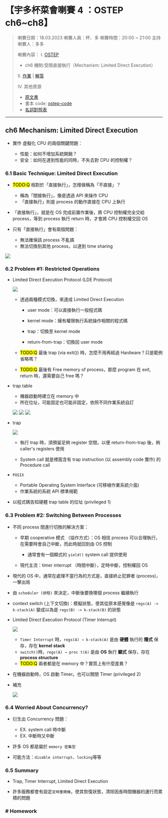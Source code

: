 # 【宇多杯菜會喇賽 4 ：OSTEP ch6~ch8】

> 喇賽日期：18.03.2023
> 喇賽人員：杯、多
> 喇賽時間：20:00 ~ 21:00
> 主持喇賽人：多多
>
> 喇賽內容：
> I. [OSTEP](https://github.com/remzi-arpacidusseau/ostep-translations/tree/master/chinese)
>
> - ch6 機制:受限直接執行（Mechanism: Limited Direct Execution）
>
> II. [作業](https://github.com/remzi-arpacidusseau/ostep-homework/) | [解答](https://github.com/jzplp/OSTEP-Answers)
>
> IV. 其他資源
>
> - [原文書](https://pages.cs.wisc.edu/~remzi/OSTEP/)
> - 書本 code: [ostep-code](https://github.com/remzi-arpacidusseau/ostep-code)
> - [名詞對照表](https://hackmd.io/@e_Me9JgsS1y8VahM1nF7wg/Skk8y3u8j)

---

## ch6 Mechanism: Limited Direct Execution

- 實作 虛擬化 CPU 的兩個關鍵問題：

  - 性能：如何不增加系統開銷？
  - 安全：如何在達到性能的同時，不失去對 CPU 的控制權？

### 6.1 Basic Technique: Limited Direct Execution

- <mark>TODO:Q</mark> 相對於「直接執行」，怎樣做稱為「不直接」？

  - 稱為「間接執行」，像是透過 API 來操作 CPU
  - 「直接執行」則是 process 的動作直接在 CPU 上執行

- 「直接執行」，就是在 OS 完成前置作業後，將 CPU 控制權完全交給 process，等到 process 執行 return 時，才會將 CPU 控制權交回 OS

- 只有「直接執行」會有兩個問題：
  - 無法確保該 process 不亂搞
  - 無法切換到其他 process，以達到 time sharing

![](../src/image/img9.png)

### 6.2 Problem #1: Restricted Operations

<!-- Limited Direct Execution Protocol -->

- Limited Direct Execution Protocol (LDE Protocol)

  ![](../src/image/img10.png)

  - 透過兩種模式切換，來達成 Limited Direct Execution

    - user mode：可以直接執行一般程式碼
    - kernel mode：擁有權限執行系統操作相關的程式碼

    - trap：切換至 kernel mode
    - return-from-trap：切換回 user mode

  - <mark>TODO:Q</mark> 最後 trap (via exit()) 時，怎麼不用再經過 Hardware？只是範例省略嗎？
  - <mark>TODO:Q</mark> 最後有 Free memory of process，那麼 program 在 exit, return 時，還需要自己 free 嗎？

<!-- trap table -->

- trap table

  - 機器啟動時建立在 memory 中
  - 所在位址，可能固定也可能非固定，依照不同作業系統自訂

  ![](../src/image/img11.png)
  ![](../src/image/img12.png)
  ![](../src/image/img13.png)

<!-- trap -->

- trap

  ![](../src/image/img14.png)

  - 執行 trap 時，須預留足夠 register 空間，以便 return-from-trap 後，夠 caller's registers 使用

  - System call 就是裡面含有 trap instruction (以 assembly code 實作) 的 Procedure call

<!-- POSIX -->

- `POSIX`

  - Portable Operating System Interface (可移植作業系統介面)
  - 作業系統的系統 API 標準規範

- 以程式碼告知硬體 trap table 的位址 (privileged 1)

### 6.3 Problem #2: Switching Between Processes

- 不同 process 間進行切換的解決方案：

  - 早期 cooperative 模式 （協作方式）：OS 相信 process 可以合理執行，在需要時會自己中斷，而此時就回到由 OS 控制

    - 通常會有一個顯式的 `yield()` system call 提供使用

  - 現代主流：timer interrupt （時間中斷），定時中斷，控制權回 OS

- 現代的 OS 中，通常在處理不當行為的方式是，直接終止犯罪者 (process)，一擊出局

- 由 `scheduler (排程)` 來決定，中斷後要換哪個 process 繼續執行

- context switch (上下文切換)：模擬狀態，使其從原本感覺像是 `regs(A) -> k-stack(A)` 變成以為是 `regs(B) -> k-stack(B)` 的狀態

- Limited Direct Execution Protocol (Timer Interrupt)

  ![](../src/image/img15.png)

  - `Timer Interrupt` 時，`regs(A) → k-stack(A)` 是由 **硬體** 執行的 **隱式** 保存，存在 **kernel stack**
  - `switch()`時，`regs(A) → proc t(A)` 是由 **OS** 執行 **顯式** 保存，存在 **process structure**
  - <mark>TODO:Q</mark> 兩者都是在 memory 中？實質上有什麼差異？

- 在機器啟動時，OS 啟動 Timer。也可以關閉 Timer (privileged 2)

- 補充

  ![](../src/image/img16.png)

### 6.4 Worried About Concurrency?

- 衍生出 Concurrency 問題：

  - EX. system call 時中斷
  - EX. 中斷時又中斷

- 許多 OS 都是屬於 `memory 密集型`

- 可能方法：`disable interrupt`、`locking`等等

### 6.5 Summary

- Trap, Timer Interrupt, Limited Direct Execution

- 許多服務都會有設定`定時重開機`，使其恢復狀態，清除因長時間機器的運行而累積的問題

### # Homework
